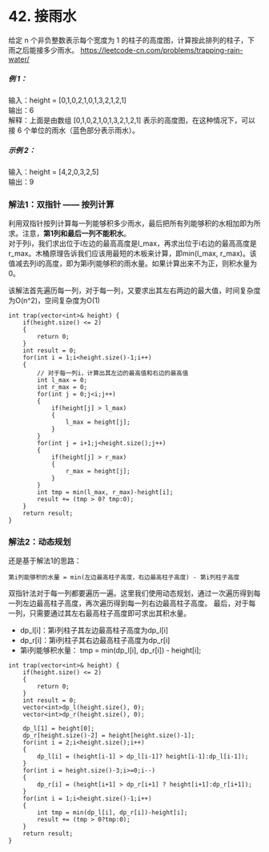 # 42. 接雨水
给定 n 个非负整数表示每个宽度为 1 的柱子的高度图，计算按此排列的柱子，下雨之后能接多少雨水。
https://leetcode-cn.com/problems/trapping-rain-water/


##### 例 1：

输入：height = [0,1,0,2,1,0,1,3,2,1,2,1]  
输出：6  
解释：上面是由数组 [0,1,0,2,1,0,1,3,2,1,2,1] 表示的高度图，在这种情况下，可以接 6 个单位的雨水（蓝色部分表示雨水）。   
##### 示例 2：

输入：height = [4,2,0,3,2,5]  
输出：9  

### 解法1：双指针 —— 按列计算
利用双指针按列计算每一列能够积多少雨水，最后把所有列能够积的水相加即为所求。注意，**第1列和最后一列不能积水**。  
对于列i，我们求出位于i左边的最高高度是l_max，再求出位于i右边的最高高度是r_max。木桶原理告诉我们应该用最短的木板来计算，即min(l_max, r_max)。该值减去列i的高度，即为第i列能够积的雨水量。如果计算出来不为正，则积水量为0。

该解法首先遍历每一列，对于每一列，又要求出其左右两边的最大值，时间复杂度为O(n^2)，空间复杂度为O(1)
```
int trap(vector<int>& height) {
    if(height.size() <= 2)
    {
        return 0;
    }
    int result = 0;
    for(int i = 1;i<height.size()-1;i++)
    {
        // 对于每一列i，计算出其左边的最高值和右边的最高值
        int l_max = 0;
        int r_max = 0;
        for(int j = 0;j<i;j++)
        {
            if(height[j] > l_max)
            {
                l_max = height[j];
            }
        }
        for(int j = i+1;j<height.size();j++)
        {
            if(height[j] > r_max)
            {
                r_max = height[j];
            }
        }
        int tmp = min(l_max, r_max)-height[i];
        result += (tmp > 0? tmp:0);
    }
    return result;
}
```
### 解法2：动态规划
还是基于解法1的思路：
```
第i列能够积的水量 = min(左边最高柱子高度，右边最高柱子高度) - 第i列柱子高度
```
双指针法对于每一列都要遍历一遍。这里我们使用动态规划，通过一次遍历得到每一列左边最高柱子高度，再次遍历得到每一列右边最高柱子高度。
最后，对于每一列，只需要通过其左右最高柱子高度即可求出其积水量。

* dp_l[i]：第i列柱子其左边最高柱子高度为dp_l[i]
* dp_r[i]：第i列柱子其右边最高柱子高度为dp_r[i]
* 第i列能够积水量：
tmp = min(dp_l[i], dp_r[i]) - height[i];
```
int trap(vector<int>& height) {
    if(height.size() <= 2)
    {
        return 0;
    }
    int result = 0;
    vector<int>dp_l(height.size(), 0);
    vector<int>dp_r(height.size(), 0);

    dp_l[1] = height[0];
    dp_r[height.size()-2] = height[height.size()-1];
    for(int i = 2;i<height.size();i++)
    {
        dp_l[i] = (height[i-1] > dp_l[i-1]? height[i-1]:dp_l[i-1]);
    }
    for(int i = height.size()-3;i>=0;i--)
    {
        dp_r[i] = (height[i+1] > dp_r[i+1] ? height[i+1]:dp_r[i+1]);
    }
    for(int i = 1;i<height.size()-1;i++)
    {
        int tmp = min(dp_l[i], dp_r[i])-height[i];
        result += (tmp > 0?tmp:0);
    }
    return result;
}
```

